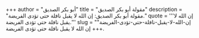 +++
author = "أبو بكر الصديق"
title = "مقولة أبو بكر الصديق"
description = "مقولة أبو بكر الصديق: إن الله لا يقبل نافلة حتى تؤدى الفريضة."
quote = '''إن الله لا يقبل نافلة حتى تؤدى الفريضة.''' 
slug = "إن-الله-لا-يقبل-نافلة-حتى-تؤدى-الفريضة"
+++
إن الله لا يقبل نافلة حتى تؤدى الفريضة.

